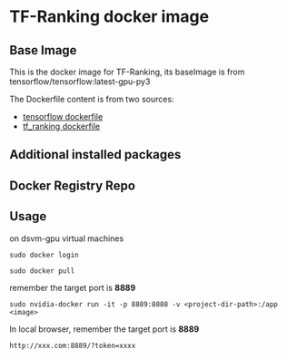 # TF-Ranking docker image #


## Base Image ##
This is the docker image for TF-Ranking, its baseImage is from tensorflow/tensorflow:latest-gpu-py3

The Dockerfile content is from two sources:
-  [tensorflow dockerfile](https://github.com/tensorflow/tensorflow/blob/master/tensorflow/tools/dockerfiles/dockerfiles/devel-gpu-jupyter.Dockerfile)
-  [tf_ranking dockerfile](https://github.com/gitathrun/tf_ranking_docker/blob/gpu-support/Dockerfile)


## Additional installed packages ##

## Docker Registry Repo ##


## Usage ##
on dsvm-gpu virtual machines
```
sudo docker login
```

```
sudo docker pull 
```

remember the target port is __8889__
```
sudo nvidia-docker run -it -p 8889:8888 -v <project-dir-path>:/app <image>
```

In local browser, remember the target port is __8889__
```
http://xxx.com:8889/?token=xxxx
```